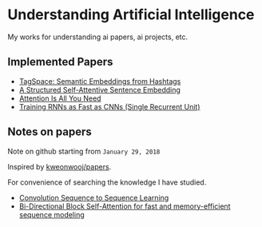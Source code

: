 # Understanding Artificial Intelligence

My works for understanding ai papers, ai projects, etc.

## Implemented Papers

- [TagSpace: Semantic Embeddings from Hashtags](https://github.com/flrngel/TagSpace-tensorflow)
- [A Structured Self-Attentive Sentence Embedding](https://github.com/flrngel/Self-Attentive-tensorflow)
- [Attention Is All You Need](https://github.com/flrngel/Transformer-tensorflow)
- [Training RNNs as Fast as CNNs (Single Recurrent Unit)](https://github.com/flrngel/Transformer-tensorflow)

## Notes on papers

Note on github starting from `January 29, 2018`

Inspired by [kweonwooj/papers](https://github.com/kweonwooj/papers).

For convenience of searching the knowledge I have studied.

- [Convolution Sequence to Sequence Learning](https://github.com/flrngel/understanding-ai/issues/1)
- [Bi-Directional Block Self-Attention for fast and memory-efficient sequence modeling](https://github.com/flrngel/understanding-ai/issues/2)
